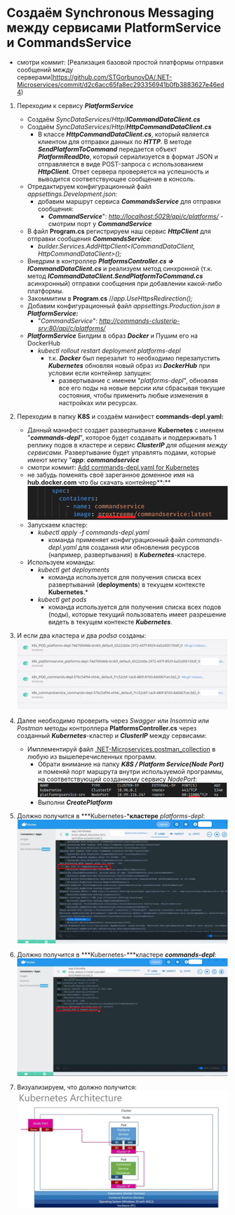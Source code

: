 # Создаём Synchronous Messaging между сервисами PlatformService и CommandsService

* смотри коммит: [Реализация базовой простой платформы отправки сообщений между серверами]https://github.com/STGorbunovDA/.NET-Microservices/commit/d2c6acc65fa8ec293356941b0fb3883627e46ed4)

1. Переходим к сервису ***PlatformService***
    * Создаём *SyncDataServices*/*Http*/***ICommandDataClient.cs***
    * Создаём *SyncDataServices*/*Http*/***HttpCommandDataClient.cs***
        * В классе ***HttpCommandDataClient.cs***, который является клиентом для отправки данных по ***HTTP***. В методе ***SendPlatformToCommand*** передается объект ***PlatformReadDto***, который сериализуется в формат JSON и отправляется в виде POST-запроса с использованием ***HttpClient***. Ответ сервера проверяется на успешность и выводится соответствующее сообщение в консоль.
    * Отредактируем конфигурационный файл *appsettings.Development.json:*
        * добавим маршрут сервиса ***CommandsService*** для отправки сообщения:
            * ***CommandService***": [*http://localhost:5029/api/c/platforms/*](http://localhost:5029/api/c/platforms/) - смотрим порт у ***CommandService***
    * В файл **Program.cs** регистрируем наш сервис ***HttpClient*** для отправки сообщения ***CommandsService***:
        * *builder.Services.AddHttpClient<ICommandDataClient, HttpCommandDataClient>();*
    * Внедрим в контроллер ***PlatformsController.cs => ICommandDataClient.cs*** и реализуем метод синхронной (т.к. метод ***ICommandDataClient.SendPlatformToCommand.cs*** асинхронный) отправки сообщения при добавлении какой-либо платформы.
    * Закоммитим в **Program**.**cs** //*app.UseHttpsRedirection();*
    * Добавим конфигурационный файл *appsettings.Production.json в **PlatformService:***
        * "*CommandService*": [*http://commands-clusterip-srv:80/api/c/platforms/*](http://commands-clusterip-srv:80/api/c/platforms/)
    * ***PlatformService*** Билдим в образ ***Docker*** и Пушим его на DockerHub 
         * *kubectl rollout restart deployment platforms-depl*
            * т.к. ***Docker*** был перезалит то необходимо перезапустить ***Kubernetes*** обновляя новый образ из ***DockerHub*** при условии если контейнер запущен:
                * развертывание с именем "*platforms-depl*", обновляя все его поды на новые версии или сбрасывая текущие состояния, чтобы применить любые изменения в настройках или ресурсах.

2. Переходим в папку **K8S** и создаём манифест **commands-depl.yaml:**
    * Данный манифест создает развертывание **Kubernetes** с именем "***commands-depl***", которое будет создавать и поддерживать 1 реплику подов в кластере и сервис ***ClusterIP** для общения между сервисами.* Развертывание будет управлять подами, которые имеют метку "***app***: ***commandservice***
    * смотри коммит: [Add commands-depl.yaml for Kubernetes](https://github.com/STGorbunovDA/.NET-Microservices/commit/b2774347da0667be051f4bd5b3a408f1d8037ede)
    * не забудь поменять своё зареганное доменное имя на **hub.docker.com** что бы скачать контейнер**:**
        ![SynchronousMessaging_18](https://github.com/STGorbunovDA/.NET-Microservices/blob/dev/img/18.png)
    * Запускаем кластер:
        * *kubectl apply -f commands-depl.yaml* 
            * команда применяет конфигурационный файл *commands-depl.yaml* для создания или обновления ресурсов (например, развертывания) в ***Kubernetes***-кластере.
    * Используем команды:
        * *kubectl get deployments*
            * команда используется для получения списка всех развертываний (**deployments**) в текущем контексте **Kubernetes**.*
        * *kubectl get pods*
            * команда используется для получения списка всех подов (поды), которые текущий пользователь имеет разрешение видеть в текущем контексте ***Kubernetes***.
3. И если два кластера и два *podsa* созданы:
        ![SynchronousMessaging_19](https://github.com/STGorbunovDA/.NET-Microservices/blob/dev/img/19.png)
4. Далее необходимо проверить через *Swagger* или *Insomnia* или *Postman* методы контроллера **PlatformsController.cs** через созданный ***Kubernetes***-кластер и ***ClusterIP*** между сервисами:
    * Имплементируй файл [.NET-Microservices.postman\_collection](https://github.com/STGorbunovDA/.NET-Microservices/tree/dev/postman) в любую из вышеперечисленных программ.
        * Обрати внимание на папку ***K8S / Platform Service(Node Port)*** и поменяй порт маршрута внутри используемой программы, на соответствующий созданному сервису *NodePort*:
            ![SynchronousMessaging_13](https://github.com/STGorbunovDA/.NET-Microservices/blob/dev/img/13.png)
        * Выполни ***CreatePlatform***
5. Должно получится в ***Kubernetes-***кластере** *platforms-depl*:
         ![SynchronousMessaging_20](https://github.com/STGorbunovDA/.NET-Microservices/blob/dev/img/20.png)
6. Должно получится в ***Kubernetes-***кластере ***commands-depl***:
        ![SynchronousMessaging_21](https://github.com/STGorbunovDA/.NET-Microservices/blob/dev/img/21.png)
7. Визуализируем, что должно получится:
        ![SynchronousMessaging_15](https://github.com/STGorbunovDA/.NET-Microservices/blob/dev/img/15.png)